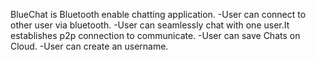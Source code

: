 BlueChat is Bluetooth enable chatting application.
-User can connect to other user via bluetooth.
-User can seamlessly chat with one user.It establishes p2p connection to communicate. 
-User can save Chats on Cloud.
-User can create an username.
